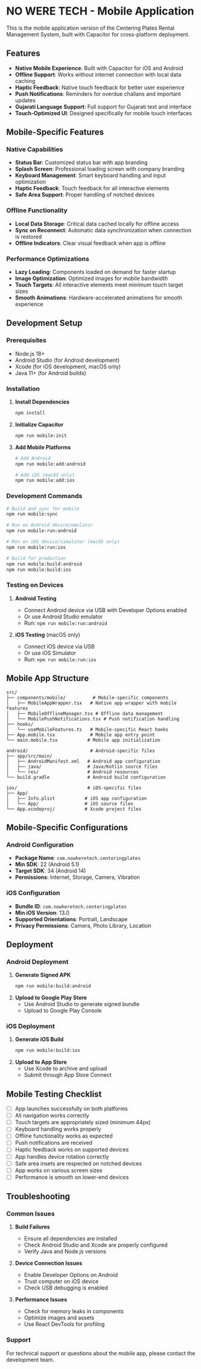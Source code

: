 # NO WERE TECH - Mobile Application

This is the mobile application version of the Centering Plates Rental Management System, built with Capacitor for cross-platform deployment.

## Features

- **Native Mobile Experience**: Built with Capacitor for iOS and Android
- **Offline Support**: Works without internet connection with local data caching
- **Haptic Feedback**: Native touch feedback for better user experience
- **Push Notifications**: Reminders for overdue challans and important updates
- **Gujarati Language Support**: Full support for Gujarati text and interface
- **Touch-Optimized UI**: Designed specifically for mobile touch interfaces

## Mobile-Specific Features

### Native Capabilities
- **Status Bar**: Customized status bar with app branding
- **Splash Screen**: Professional loading screen with company branding
- **Keyboard Management**: Smart keyboard handling and input optimization
- **Haptic Feedback**: Touch feedback for all interactive elements
- **Safe Area Support**: Proper handling of notched devices

### Offline Functionality
- **Local Data Storage**: Critical data cached locally for offline access
- **Sync on Reconnect**: Automatic data synchronization when connection is restored
- **Offline Indicators**: Clear visual feedback when app is offline

### Performance Optimizations
- **Lazy Loading**: Components loaded on demand for faster startup
- **Image Optimization**: Optimized images for mobile bandwidth
- **Touch Targets**: All interactive elements meet minimum touch target sizes
- **Smooth Animations**: Hardware-accelerated animations for smooth experience

## Development Setup

### Prerequisites
- Node.js 18+ 
- Android Studio (for Android development)
- Xcode (for iOS development, macOS only)
- Java 11+ (for Android builds)

### Installation

1. **Install Dependencies**
   ```bash
   npm install
   ```

2. **Initialize Capacitor**
   ```bash
   npm run mobile:init
   ```

3. **Add Mobile Platforms**
   ```bash
   # Add Android
   npm run mobile:add:android
   
   # Add iOS (macOS only)
   npm run mobile:add:ios
   ```

### Development Commands

```bash
# Build and sync for mobile
npm run mobile:sync

# Run on Android device/emulator
npm run mobile:run:android

# Run on iOS device/simulator (macOS only)
npm run mobile:run:ios

# Build for production
npm run mobile:build:android
npm run mobile:build:ios
```

### Testing on Devices

1. **Android Testing**
   - Connect Android device via USB with Developer Options enabled
   - Or use Android Studio emulator
   - Run: `npm run mobile:run:android`

2. **iOS Testing** (macOS only)
   - Connect iOS device via USB
   - Or use iOS Simulator
   - Run: `npm run mobile:run:ios`

## Mobile App Structure

```
src/
├── components/mobile/          # Mobile-specific components
│   ├── MobileAppWrapper.tsx   # Native app wrapper with mobile features
│   ├── MobileOfflineManager.tsx # Offline data management
│   └── MobilePushNotifications.tsx # Push notification handling
├── hooks/
│   └── useMobileFeatures.ts   # Mobile-specific React hooks
├── App.mobile.tsx             # Mobile app entry point
└── main.mobile.tsx           # Mobile app initialization

android/                       # Android-specific files
├── app/src/main/
│   ├── AndroidManifest.xml   # Android app configuration
│   ├── java/                 # Java/Kotlin source files
│   └── res/                  # Android resources
└── build.gradle              # Android build configuration

ios/                          # iOS-specific files
├── App/
│   ├── Info.plist           # iOS app configuration
│   └── App/                 # iOS source files
└── App.xcodeproj/           # Xcode project files
```

## Mobile-Specific Configurations

### Android Configuration
- **Package Name**: `com.nowheretech.centeringplates`
- **Min SDK**: 22 (Android 5.1)
- **Target SDK**: 34 (Android 14)
- **Permissions**: Internet, Storage, Camera, Vibration

### iOS Configuration
- **Bundle ID**: `com.nowheretech.centeringplates`
- **Min iOS Version**: 13.0
- **Supported Orientations**: Portrait, Landscape
- **Privacy Permissions**: Camera, Photo Library, Location

## Deployment

### Android Deployment
1. **Generate Signed APK**
   ```bash
   npm run mobile:build:android
   ```
2. **Upload to Google Play Store**
   - Use Android Studio to generate signed bundle
   - Upload to Google Play Console

### iOS Deployment
1. **Generate iOS Build**
   ```bash
   npm run mobile:build:ios
   ```
2. **Upload to App Store**
   - Use Xcode to archive and upload
   - Submit through App Store Connect

## Mobile Testing Checklist

- [ ] App launches successfully on both platforms
- [ ] All navigation works correctly
- [ ] Touch targets are appropriately sized (minimum 44px)
- [ ] Keyboard handling works properly
- [ ] Offline functionality works as expected
- [ ] Push notifications are received
- [ ] Haptic feedback works on supported devices
- [ ] App handles device rotation correctly
- [ ] Safe area insets are respected on notched devices
- [ ] App works on various screen sizes
- [ ] Performance is smooth on lower-end devices

## Troubleshooting

### Common Issues

1. **Build Failures**
   - Ensure all dependencies are installed
   - Check Android Studio and Xcode are properly configured
   - Verify Java and Node.js versions

2. **Device Connection Issues**
   - Enable Developer Options on Android
   - Trust computer on iOS device
   - Check USB debugging is enabled

3. **Performance Issues**
   - Check for memory leaks in components
   - Optimize images and assets
   - Use React DevTools for profiling

### Support
For technical support or questions about the mobile app, please contact the development team.